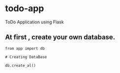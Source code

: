# todo-app
ToDo Application using Flask
## At first , create your own database.
```
from app import db

# Creating DataBase

db.create_al()
```
